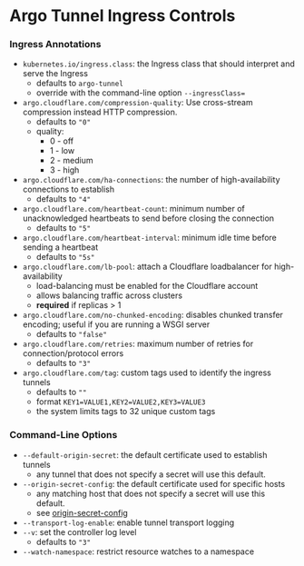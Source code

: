 # Argo Tunnel Ingress Controls

### Ingress Annotations
- `kubernetes.io/ingress.class`: the Ingress class that should interpret and serve the Ingress
  - defaults to `argo-tunnel`
  - override with the command-line option `--ingressClass=`
- `argo.cloudflare.com/compression-quality`: Use cross-stream compression instead HTTP compression.
  - defaults to `"0"`
  - quality:
    - 0 - off
    - 1 - low
    - 2 - medium
    - 3 - high
- `argo.cloudflare.com/ha-connections`: the number of high-availability connections to establish
  - defaults to `"4"`
- `argo.cloudflare.com/heartbeat-count`: minimum number of unacknowledged heartbeats to send before closing the connection
  - defaults to `"5"`
- `argo.cloudflare.com/heartbeat-interval`: minimum idle time before sending a heartbeat
  - defaults to `"5s"`
- `argo.cloudflare.com/lb-pool`: attach a Cloudflare loadbalancer for high-availability
  - load-balancing must be enabled for the Cloudflare account
  - allows balancing traffic across clusters
  - **required** if replicas > 1
- `argo.cloudflare.com/no-chunked-encoding`: disables chunked transfer encoding; useful if you are running a WSGI server
  - defaults to `"false"`
- `argo.cloudflare.com/retries`: maximum number of retries for connection/protocol errors
  - defaults to `"3"`
- `argo.cloudflare.com/tag`: custom tags used to identify the ingress tunnels
  - defaults to `""`
  - format `KEY1=VALUE1,KEY2=VALUE2,KEY3=VALUE3`
  - the system limits tags to 32 unique custom tags


### Command-Line Options
- `--default-origin-secret`: the default certificate used to establish tunnels
  - any tunnel that does not specify a secret will use this default.
- `--origin-secret-config`: the default certificate used for specific hosts
  - any matching host that does not specify a secret will use this default.
  - see [origin-secret-config][guide-origin-secret-config]
- `--transport-log-enable`: enable tunnel transport logging
- `--v`: set the controller log level
  - defaults to `"3"`
- `--watch-namespace`: restrict resource watches to a namespace

[guide-origin-secret-config]: ./guide_origin_secret_config.md
